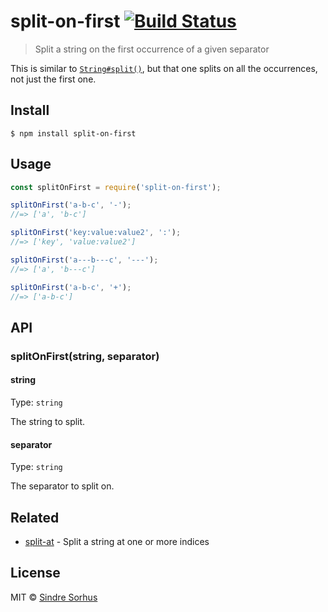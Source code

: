 # split-on-first [![Build Status](https://travis-ci.com/sindresorhus/split-on-first.svg?branch=master)](https://travis-ci.com/sindresorhus/split-on-first)

> Split a string on the first occurrence of a given separator

This is similar
to [`String#split()`](https://developer.mozilla.org/en-US/docs/Web/JavaScript/Reference/Global_Objects/String/split),
but that one splits on all the occurrences, not just the first one.

## Install

```
$ npm install split-on-first
```

## Usage

```js
const splitOnFirst = require('split-on-first');

splitOnFirst('a-b-c', '-');
//=> ['a', 'b-c']

splitOnFirst('key:value:value2', ':');
//=> ['key', 'value:value2']

splitOnFirst('a---b---c', '---');
//=> ['a', 'b---c']

splitOnFirst('a-b-c', '+');
//=> ['a-b-c']
```

## API

### splitOnFirst(string, separator)

#### string

Type: `string`

The string to split.

#### separator

Type: `string`

The separator to split on.

## Related

- [split-at](https://github.com/sindresorhus/split-at) - Split a string at one or more indices

## License

MIT © [Sindre Sorhus](https://sindresorhus.com)
